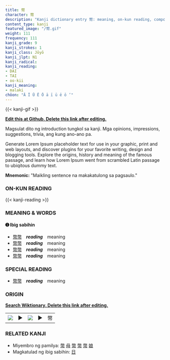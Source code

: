 ```yaml
---
title: 幣
character: 幣
description: "Kanji dictionary entry 幣: meaning, on-kun reading, compounds, origin, related kanji"
content_type: kanji
featured_image: "/幣.gif"
weight: 111
frequency: 111
kanji_grade: 9
kanji_strokes: 1
kanji_class: Jōyō
kanji_jlpt: N1
kanji_radical: 
kanji_reading: 
- DAI
- TAI
- oo-kii
kanji_meaning:
- malaki
chōon: "Ā Ī Ū Ē Ō ā ī ū ē ō ’"
---
```

[//]: # (Don't edit the line below. Kanji animated GIF code is automatically generated.)
{{< kanji-gif >}}

[//]: # (Edit below this line.)

**[Edit this at Github. Delete this link after editing.](https://github.com/tim0g/tim/tree/main/content/kanji/幣/index.md)**

Magsulat dito ng introduction tungkol sa kanji. Mga opinions, impressions, suggestions, trivia, ang kung ano-ano pa.

Generate Lorem Ipsum placeholder text for use in your graphic, print and web layouts, and discover plugins for your favorite writing, design and blogging tools. Explore the origins, history and meaning of the famous passage, and learn how Lorem Ipsum went from scrambled Latin passage to ubiqitous dummy text.
 
**Mnemonic:** "Maikling sentence na makakatulong sa pagsaulo."

### ON-KUN READING

[//]: # (Don't edit the line below. ON-KUN READING code is automatically generated.)
{{< kanji-reading >}}

### MEANING & WORDS

#### ➊ **Ibig sabihin**
  - [幣](../幣)[幣](../幣)　***reading***　meaning
  - [幣](../幣)[幣](../幣)　***reading***　meaning
  - [幣](../幣)[幣](../幣)　***reading***　meaning
  - [幣](../幣)[幣](../幣)　***reading***　meaning

### SPECIAL READING
  - [幣](../幣)[幣](../幣)　***reading***　meaning

### ORIGIN

**[Search Wiktionary. Delete this link after editing.](https://wiktionary.org/wiki/幣)**
<table class="kanji-table"><tr><td>
<img src="60px-幣-bronze.svg.png">
</td><td>▶</td><td>
<img src="60px-幣-oracle.svg.png">
</td><td>▶</td>
<td class="kanji-origin">幣</td>
</tr></table>

### RELATED KANJI
- Miyembro ng pamilya: [幣](../幣) [母](../母) [幣](../幣) [幣](../幣) [幣](../幣) [娘](../娘)
- Magkatulad ng ibig sabihin: [日](../日)
